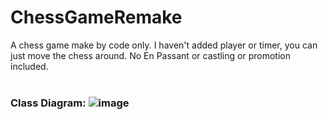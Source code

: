 # ChessGameRemake
A chess game make by code only. I haven't added player or timer, you can just move the chess around. No En Passant or castling or promotion included.<br><br>
### Class Diagram: ![image](https://user-images.githubusercontent.com/80387511/199641755-04cd6a4c-5556-4634-94c6-3adebfb40a57.png)
